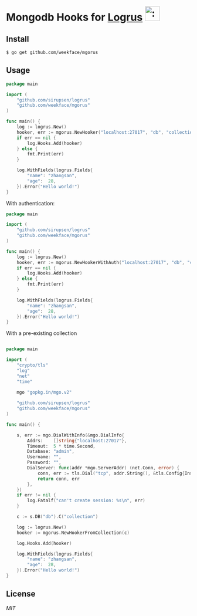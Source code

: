 # Mongodb Hooks for [Logrus](https://github.com/sirupsen/logrus) <img src="http://i.imgur.com/hTeVwmJ.png" width="40" height="40" alt=":walrus:" class="emoji" title=":walrus:"/>

## Install

```shell
$ go get github.com/weekface/mgorus
```

## Usage

```go
package main

import (
	"github.com/sirupsen/logrus"
	"github.com/weekface/mgorus"
)

func main() {
	log := logrus.New()
	hooker, err := mgorus.NewHooker("localhost:27017", "db", "collection")
	if err == nil {
	    log.Hooks.Add(hooker)
	} else {
		fmt.Print(err)
	}

	log.WithFields(logrus.Fields{
		"name": "zhangsan",
		"age":  28,
	}).Error("Hello world!")
}
```

With authentication:

```go
package main

import (
	"github.com/sirupsen/logrus"
	"github.com/weekface/mgorus"
)

func main() {
	log := logrus.New()
	hooker, err := mgorus.NewHookerWithAuth("localhost:27017", "db", "collection", "user", "pass")
	if err == nil {
	    log.Hooks.Add(hooker)
	} else {
		fmt.Print(err)
	}

	log.WithFields(logrus.Fields{
		"name": "zhangsan",
		"age":  28,
	}).Error("Hello world!")
}
```

With a pre-existing collection

```go

package main

import (
	"crypto/tls"
	"log"
	"net"
	"time"
	
	mgo "gopkg.in/mgo.v2"

	"github.com/sirupsen/logrus"
	"github.com/weekface/mgorus"
)

func main() {

	s, err := mgo.DialWithInfo(&mgo.DialInfo{
		Addrs:    []string{"localhost:27017"},
		Timeout:  5 * time.Second,
		Database: "admin",
		Username: "",
		Password: "",
		DialServer: func(addr *mgo.ServerAddr) (net.Conn, error) {
			conn, err := tls.Dial("tcp", addr.String(), &tls.Config{InsecureSkipVerify: true})
			return conn, err
		},
	})
	if err != nil {
		log.Fatalf("can't create session: %s\n", err)
	}

	c := s.DB("db").C("collection")

	log := logrus.New()
	hooker := mgorus.NewHookerFromCollection(c)

	log.Hooks.Add(hooker)

	log.WithFields(logrus.Fields{
		"name": "zhangsan",
		"age":  28,
	}).Error("Hello world!")
}

```

## License
*MIT*
